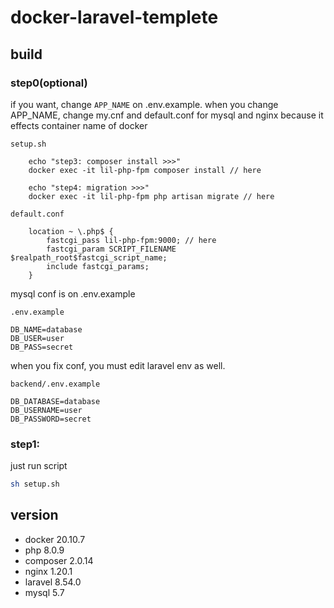 # docker-laravel-templete

## build

### step0(optional)
if you want, change ```APP_NAME``` on .env.example.
when you change APP_NAME, change my.cnf and default.conf for mysql and nginx because it effects container name of docker

```setup.sh```
```shell
    echo "step3: composer install >>>"
    docker exec -it lil-php-fpm composer install // here

    echo "step4: migration >>>"
    docker exec -it lil-php-fpm php artisan migrate // here
```


```default.conf```
```
    location ~ \.php$ {
        fastcgi_pass lil-php-fpm:9000; // here
        fastcgi_param SCRIPT_FILENAME $realpath_root$fastcgi_script_name;
        include fastcgi_params;
    }
```

mysql conf is on .env.example 

```.env.example```
```
DB_NAME=database
DB_USER=user
DB_PASS=secret
```

when you fix conf, you must edit laravel env as well.

```backend/.env.example```
```
DB_DATABASE=database
DB_USERNAME=user
DB_PASSWORD=secret
```

### step1:

just run script

```sh
sh setup.sh
```

## version

- docker 20.10.7
- php 8.0.9
- composer 2.0.14
- nginx 1.20.1
- laravel 8.54.0
- mysql 5.7
